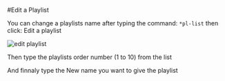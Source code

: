 #Edit a Playlist

You can change a playlists name after typing the command: `*pl-list` then click: Edit a playlist

![edit playlist](https://user-images.githubusercontent.com/103929235/163809297-2d92a739-595c-48ed-9a1d-678c7d43b672.png)

Then type the playlists order number (1 to 10) from the list

And finnaly type the New name you want to give the playlist
